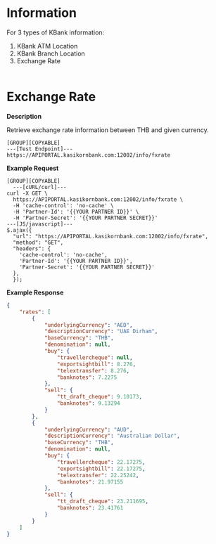 ﻿# **Information**

For 3 types of KBank information:

1. KBank ATM Location
2. KBank Branch Location
3. Exchange Rate
   <br />
   <br />

# Exchange Rate

**Description**

Retrieve exchange rate information between THB and given currency.

```
[GROUP][COPYABLE]
---[Test Endpoint]---
https://APIPORTAL.kasikornbank.com:12002/info/fxrate
```

**Example Request**

```
[GROUP][COPYABLE]
  ---[cURL/curl]---
curl -X GET \
  https://APIPORTAL.kasikornbank.com:12002/info/fxrate \
  -H 'cache-control': 'no-cache' \
  -H 'Partner-Id': '{{YOUR PARTNER ID}}' \
  -H 'Partner-Secret': '{{YOUR PARTNER SECRET}}'
---[JS/javascript]---
$.ajax({
  "url": "https://APIPORTAL.kasikornbank.com:12002/info/fxrate",
  "method": "GET",
  "headers": {
    'cache-control': 'no-cache',
    'Partner-Id': '{{YOUR PARTNER ID}}',
    'Partner-Secret': '{{YOUR PARTNER SECRET}}'
  },
  });
```

**Example Response**

```json
{
    "rates": [
        {
            "underlyingCurrency": "AED",
            "descriptionCurrency": "UAE Dirham",
            "baseCurrency": "THB",
            "denomination": null,
            "buy": {
                "travellercheque": null,
                "exportsightbill": 8.276,
                "telextransfer": 8.276,
                "banknotes": 7.2275
            },
            "sell": {
                "tt_draft_cheque": 9.10173,
                "banknotes": 9.13294
            }
        },
        {
            "underlyingCurrency": "AUD",
            "descriptionCurrency": "Australian Dollar",
            "baseCurrency": "THB",
            "denomination": null,
            "buy": {
                "travellercheque": 22.17275,
                "exportsightbill": 22.17275,
                "telextransfer": 22.25242,
                "banknotes": 21.97155
            },
            "sell": {
                "tt_draft_cheque": 23.211695,
                "banknotes": 23.41761
            }
        }
    ]
}
```

